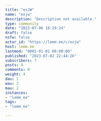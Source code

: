 ```yaml
---
title: "exJW" 
name: "exjw"
description: "Description not available."
type: community
date: "2023-07-06 18:29:24"
draft: false
nsfw: false
actor_id: "https://lemm.ee/c/exjw"
host: lemm.ee
lastmod: "0001-01-01 00:00:00"
published: "2023-07-02 22:44:26"
subscribers: 7
posts: 4
comments: 0
weight: 4
dau: 1
wau: 2
mau: 2
instances:
- "lemm_ee"
tags: 
- "lemm_ee"

---
```

